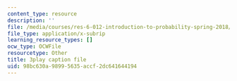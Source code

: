 ```yaml
---
content_type: resource
description: ''
file: /media/courses/res-6-012-introduction-to-probability-spring-2018/98bc630a98995635accf2dc641644194_byGWKoOc6EM.vtt
file_type: application/x-subrip
learning_resource_types: []
ocw_type: OCWFile
resourcetype: Other
title: 3play caption file
uid: 98bc630a-9899-5635-accf-2dc641644194
---
```

